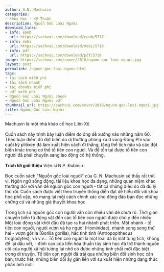```yaml
---
author: G.N. Machusin
categories:
- Khoa Học - Kỹ Thuật
description: Nguồn Gốc Loài Người
download_links:
- info: epub
  url: https://sachvui.com/download/epub/5717
- info: mobi
  url: https://sachvui.com/download/mobi/5718
- info: pdf
  url: https://sachvui.com/download/pdf/5719
image: https://sachvui.com/cover/2018/nguon-goc-loai-nguoi.jpg
layout: post
permalink: /nguon-goc-loai-nguoi.html
tags:
- tải sách miễn phí
- tải sách nhanh
- tải ebooks miễn phí
- pdf miễn phí
- Nguồn Gốc Loài Người ebook
- Nguồn Gốc Loài Người pdf
thumbnail_url: https://sachvui.com/cover/2018/nguon-goc-loai-nguoi.jpg
title: Nguồn Gốc Loài Người
---
```


 <div class="item-desc text-justify"> <p>Machusin là một nhà khảo cổ học Liên Xô. <br><br>Cuốn sách này trình bày luận điểm do ông đề xướng vào những năm 60. Theo luận điểm đó đột biến do dị thường phóng xạ ở vùng Đông Phi vào cuối kỷ pliôxen đã làm xuất hiện cách đi thẳng, tăng thể tích não và các đột biến khác trong cơ thể tổ tiên con người. Và để tồn tại được tổ tiên con người đã phải chuyển sang lao động có hệ thống.<br><br><strong>Trích lời giới thiệu</strong> Viện sĩ N.P. Đubinin :<br><br>Đọc cuốn sách "Nguồn gốc loài người" của G. N. Machusin sẽ thấy rất thú vị. Ngôn ngữ sống động, tài liệu khoa học đa dạng, những quan niệm khác thường đối với vấn đề nguồn gốc con người - tất cả những điều đó đã đủ lý thú rồi. Cuốn sách được viết theo truyền thống diễn đạt dễ hiểu đối với khoa học phổ cập, nó mang lại một cách chính xác cho đông đảo bạn đọc những chứng cứ và những giả thuyết khoa học.<br><br>Trong lịch sử nguồn gốc con người vẫn còn nhiều vấn đề chưa rõ. Thời gian chuyển biến từ động vật đến các tổ tiên con người được chú ý đến nhiều. Một loài động vật khởi đầu đã tạo ra hai nhánh phát triển. Một nhánh - tổ tiên con người, người vượn và họ người (Hominidae), nhánh song song thứ hai - vượn gôrila (Gorilla gorilla), hắc tinh tinh (Antropopithecus troglodytes), và v.v... Tổ tiên con người là một loài đã bị mất tung tích, không để lại dấu vết, - đỉnh cao của tiến hóa thuần túy sinh học đã trở thành nguồn cội của người xã hội tương lai nhờ có được những tính chất mới đặc biệt trong di truyền. Tổ tiên con người đã trải qua những biến đổi sinh học căn bản, trước hết, những biến đổi ấy gắn liền với sự xuất hiện những dạng thức phản ánh mới.</p> </div>